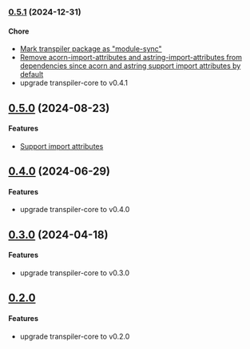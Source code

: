 ### [0.5.1](https://github.com/twada/power-assert-monorepo/releases/tag/transpiler-v0.5.1) (2024-12-31)

#### Chore

  * [Mark transpiler package as "module-sync"](https://github.com/twada/power-assert-monorepo/commit/269062df6d)
  * [Remove acorn-import-attributes and astring-import-attributes from dependencies since acorn and astring support import attributes by default](https://github.com/twada/power-assert-monorepo/pull/19)
  * upgrade transpiler-core to v0.4.1


## [0.5.0](https://github.com/twada/power-assert-monorepo/releases/tag/transpiler-v0.5.0) (2024-08-23)

#### Features

  * [Support import attributes](https://github.com/twada/power-assert-monorepo/pull/15)


## [0.4.0](https://github.com/twada/power-assert-monorepo/releases/tag/transpiler-v0.4.0) (2024-06-29)


#### Features

  * upgrade transpiler-core to v0.4.0


## [0.3.0](https://github.com/twada/power-assert-monorepo/releases/tag/transpiler-v0.3.0) (2024-04-18)

#### Features

  * upgrade transpiler-core to v0.3.0


## [0.2.0](https://github.com/twada/power-assert-monorepo/releases/tag/transpiler-v0.2.0)

#### Features

  * upgrade transpiler-core to v0.2.0
